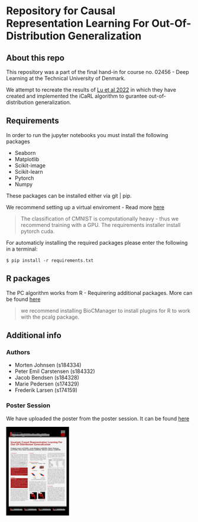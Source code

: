 # Repository for Causal Representation Learning For Out-Of-Distribution Generalization

## About this repo
This repository was a part of the final hand-in for course no. 02456 - Deep Learning at the Technical University of Denmark. 

We attempt to recreate the results of 
[Lu et al 2022](https://openreview.net/pdf?id=-e4EXDWXnSn) in which they have created and implemented the iCaRL algorithm to gurantee out-of-distribution generalization. 


## Requirements
In order to run the jupyter notebooks you must install the following packages 
- Seaborn
- Matplotlib
- Scikit-image
- Scikit-learn
- Pytorch
- Numpy

These packages can be installed either via git | pip.

We recommend setting up a virtual enviroment - Read more [here](https://docs.python.org/3/tutorial/venv.html)

> The classification of CMNIST is computationally heavy - thus we recommend training with a GPU. The requirements installer install pytorch cuda.

For automaticly installing the required packages please enter the following in a terminal:
```
$ pip install -r requirements.txt
```

## R packages 
The PC algorithm works from R - Requirering additional packages. 
More can be found [here](https://cran.r-project.org/web/packages/pcalg/index.html)
> we recommend installing BioCManager to install plugins for R to work with the pcalg package. 


## Additional info
### Authors
- Morten Johnsen (s184334)
- Peter Emil Carstensen (s184332)
- Jacob Bendsen (s184328)
- Marie Pedersen (s174329)
- Frederik Larsen (s174159)


### Poster Session
We have uploaded the poster from the poster session. It can be found [here](https://github.com/Peetzie/02456_Final_Project/blob/main/02156_Deep_Learning___Poster___Project%20(1).pdf)

<img src="poster_thumbnail.jpg" alt="drawing" width="170"/>
